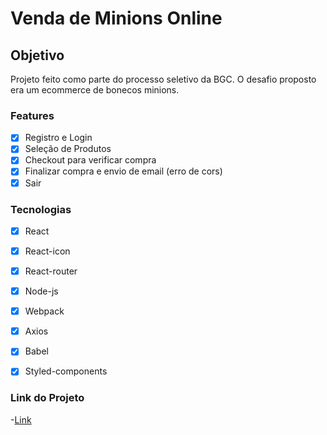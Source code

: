 # Venda de Minions Online


## Objetivo

Projeto feito como parte do processo seletivo da BGC. O desafio proposto era um ecommerce de bonecos minions.

### Features

- [x] Registro e Login<br>
- [x] Seleção de Produtos<br>
- [x] Checkout para verificar compra<br>
- [x] Finalizar compra e envio de email (erro de cors)<br>
- [x] Sair<br>

### Tecnologias

- [x] React<br>
- [x] React-icon<br>
- [x] React-router<br>
- [x] Node-js<br>
- [x] Webpack<br>
- [x] Axios<br>
- [x] Babel<br>
- [x] Styled-components<br>


### Link do Projeto

-[Link](http://vendademinions.com.s3-website.us-east-2.amazonaws.com)
